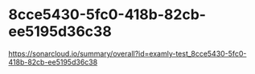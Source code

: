 # 8cce5430-5fc0-418b-82cb-ee5195d36c38
https://sonarcloud.io/summary/overall?id=examly-test_8cce5430-5fc0-418b-82cb-ee5195d36c38
